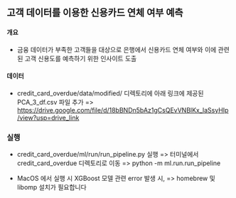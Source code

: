 ## 고객 데이터를 이용한 신용카드 연체 여부 예측

#### 개요
* 금융 데이터가 부족한 고객들을 대상으로 은행에서 신용카드 연체 여부와 이에 관련된 고객 신용도를 예측하기 위한 인사이트 도출

#### 데이터 
* credit_card_overdue/data/modified/ 디렉토리에 아래 링크에 제공된 PCA_3_df.csv 파일 추가
=> https://drive.google.com/file/d/18bBNDn5bAz1gCsQEvVNBlKx_laSsyHIp/view?usp=drive_link

### 실행
* credit_card_overdue/ml/run/run_pipeline.py 실행
=> 터미널에서 credit_card_overdue 디렉토리로 이동
=> python -m ml.run.run_pipeline

* MacOS 에서 실행 시 XGBoost 모델 관련 error 발생 시,
=> homebrew 및 libomp 설치가 필요합니다
